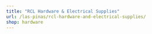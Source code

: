 ```yaml
---
title: "RCL Hardware & Electrical Supplies"
url: /las-pinas/rcl-hardware-and-electrical-supplies/
shop: hardware
---
```

